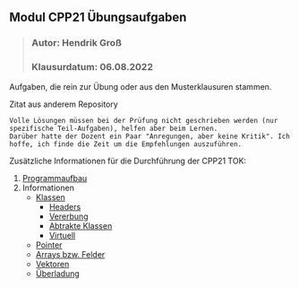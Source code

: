 ## Modul CPP21 Übungsaufgaben
>### Autor: Hendrik Groß
>### Klausurdatum: 06.08.2022

Aufgaben, die rein zur Übung oder aus den Musterklausuren stammen.

Zitat aus anderem Repository
```
Volle Lösungen müssen bei der Prüfung nicht geschrieben werden (nur spezifische Teil-Aufgaben), helfen aber beim Lernen.
Darüber hatte der Dozent ein Paar "Anregungen, aber keine Kritik". Ich hoffe, ich finde die Zeit um die Empfehlungen auszuführen.
```

Zusätzliche Informationen für die Durchführung der CPP21 TOK:

1. [Programmaufbau](/Informationen/Aufbau.md)
2. Informationen
    - [Klassen](/Informationen/Klassen.md)
        - [Headers](/Informationen/Headers.md)
        - [Vererbung](/Informationen/Vererbung.md)
        - [Abtrakte Klassen](/Informationen/AbstrakteKlassen.md)
        - [Virtuell](/Informationen/Virtuell.md)
    - [Pointer](/Informationen/Pointer.md)
    - [Arrays bzw. Felder](/Informationen/Array.md)
    - [Vektoren](/Informationen/Vektoren.md)  
    - [Überladung](/Informationen/%C3%9Cberladung.md)   